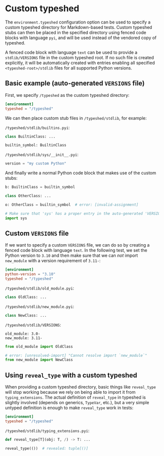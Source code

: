 # Custom typeshed

The `environment.typeshed` configuration option can be used to specify a custom typeshed directory
for Markdown-based tests. Custom typeshed stubs can then be placed in the specified directory using
fenced code blocks with language `pyi`, and will be used instead of the vendored copy of typeshed.

A fenced code block with language `text` can be used to provide a `stdlib/VERSIONS` file in the
custom typeshed root. If no such file is created explicitly, it will be automatically created with
entries enabling all specified `<typeshed-root>/stdlib` files for all supported Python versions.

## Basic example (auto-generated `VERSIONS` file)

First, we specify `/typeshed` as the custom typeshed directory:

```toml
[environment]
typeshed = "/typeshed"
```

We can then place custom stub files in `/typeshed/stdlib`, for example:

`/typeshed/stdlib/builtins.pyi`:

```pyi
class BuiltinClass: ...

builtin_symbol: BuiltinClass
```

`/typeshed/stdlib/sys/__init__.pyi`:

```pyi
version = "my custom Python"
```

And finally write a normal Python code block that makes use of the custom stubs:

```py
b: BuiltinClass = builtin_symbol

class OtherClass: ...

o: OtherClass = builtin_symbol  # error: [invalid-assignment]

# Make sure that 'sys' has a proper entry in the auto-generated 'VERSIONS' file
import sys
```

## Custom `VERSIONS` file

If we want to specify a custom `VERSIONS` file, we can do so by creating a fenced code block with
language `text`. In the following test, we set the Python version to `3.10` and then make sure that
we can *not* import `new_module` with a version requirement of `3.11-`:

```toml
[environment]
python-version = "3.10"
typeshed = "/typeshed"
```

`/typeshed/stdlib/old_module.pyi`:

```pyi
class OldClass: ...
```

`/typeshed/stdlib/new_module.pyi`:

```pyi
class NewClass: ...
```

`/typeshed/stdlib/VERSIONS`:

```text
old_module: 3.0-
new_module: 3.11-
```

```py
from old_module import OldClass

# error: [unresolved-import] "Cannot resolve import `new_module`"
from new_module import NewClass
```

## Using `reveal_type` with a custom typeshed

When providing a custom typeshed directory, basic things like `reveal_type` will stop working
because we rely on being able to import it from `typing_extensions`. The actual definition of
`reveal_type` in typeshed is slightly involved (depends on generics, `TypeVar`, etc.), but a very
simple untyped definition is enough to make `reveal_type` work in tests:

```toml
[environment]
typeshed = "/typeshed"
```

`/typeshed/stdlib/typing_extensions.pyi`:

```pyi
def reveal_type[T](obj: T, /) -> T: ...
```

```py
reveal_type(())  # revealed: tuple[()]
```
